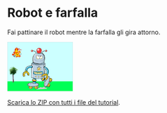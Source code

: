 # Robot e farfalla

Fai pattinare il robot mentre la farfalla gli gira attorno.

![Immagine](thumbnail.png)

[Scarica lo ZIP con tutti i file del tutorial](https://github.com/coderdojomxp/tutorial/raw/main/scratch/robot_e_farfalla/robot_e_farfalla.zip).
